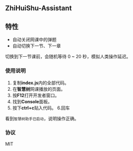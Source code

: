 ## ZhiHuiShu-Assistant

## 特性

- 自动关闭网课中的弹题
- 自动切换下一节、下一章

切换到下一节课前，会随机等待 0 ~ 20 秒，模拟人类操作延迟。

### 使用说明

1. 复制**index.js**内的全部代码。
2. 在**智慧树**网课播放的页面。
3. 按**F12**打开开发者窗口。
4. 找到**Console**面板。
5. 按下**ctrl+c**贴入代码。
6.回车

看到`智慧树助手已启动`，说明操作正确。

### 协议

MIT